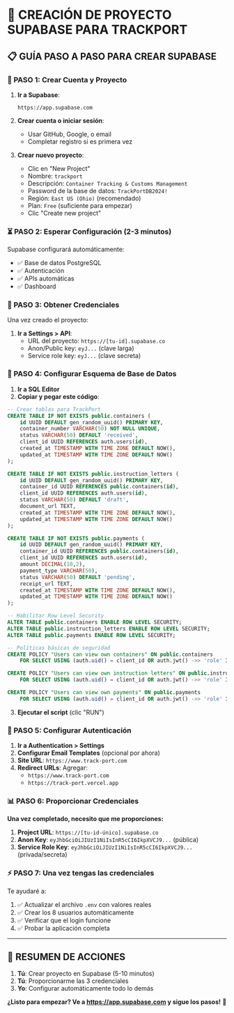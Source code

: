 # 🚀 CREACIÓN DE PROYECTO SUPABASE PARA TRACKPORT

## 📋 **GUÍA PASO A PASO PARA CREAR SUPABASE**

### **🔗 PASO 1: Crear Cuenta y Proyecto**

1. **Ir a Supabase**:
   ```
   https://app.supabase.com
   ```

2. **Crear cuenta o iniciar sesión**:
   - Usar GitHub, Google, o email
   - Completar registro si es primera vez

3. **Crear nuevo proyecto**:
   - Clic en "New Project"
   - Nombre: `trackport`
   - Descripción: `Container Tracking & Customs Management`
   - Password de la base de datos: `TrackPortDB2024!`
   - Región: `East US (Ohio)` (recomendado)
   - Plan: `Free` (suficiente para empezar)
   - Clic "Create new project"

### **⏳ PASO 2: Esperar Configuración (2-3 minutos)**

Supabase configurará automáticamente:
- ✅ Base de datos PostgreSQL
- ✅ Autenticación
- ✅ APIs automáticas
- ✅ Dashboard

### **🔑 PASO 3: Obtener Credenciales**

Una vez creado el proyecto:

1. **Ir a Settings > API**:
   - URL del proyecto: `https://[tu-id].supabase.co`
   - Anon/Public key: `eyJ...` (clave larga)
   - Service role key: `eyJ...` (clave secreta)

### **📝 PASO 4: Configurar Esquema de Base de Datos**

1. **Ir a SQL Editor**
2. **Copiar y pegar este código**:

```sql
-- Crear tablas para TrackPort
CREATE TABLE IF NOT EXISTS public.containers (
    id UUID DEFAULT gen_random_uuid() PRIMARY KEY,
    container_number VARCHAR(50) NOT NULL UNIQUE,
    status VARCHAR(50) DEFAULT 'received',
    client_id UUID REFERENCES auth.users(id),
    created_at TIMESTAMP WITH TIME ZONE DEFAULT NOW(),
    updated_at TIMESTAMP WITH TIME ZONE DEFAULT NOW()
);

CREATE TABLE IF NOT EXISTS public.instruction_letters (
    id UUID DEFAULT gen_random_uuid() PRIMARY KEY,
    container_id UUID REFERENCES public.containers(id),
    client_id UUID REFERENCES auth.users(id),
    status VARCHAR(50) DEFAULT 'draft',
    document_url TEXT,
    created_at TIMESTAMP WITH TIME ZONE DEFAULT NOW(),
    updated_at TIMESTAMP WITH TIME ZONE DEFAULT NOW()
);

CREATE TABLE IF NOT EXISTS public.payments (
    id UUID DEFAULT gen_random_uuid() PRIMARY KEY,
    container_id UUID REFERENCES public.containers(id),
    client_id UUID REFERENCES auth.users(id),
    amount DECIMAL(10,2),
    payment_type VARCHAR(50),
    status VARCHAR(50) DEFAULT 'pending',
    receipt_url TEXT,
    created_at TIMESTAMP WITH TIME ZONE DEFAULT NOW(),
    updated_at TIMESTAMP WITH TIME ZONE DEFAULT NOW()
);

-- Habilitar Row Level Security
ALTER TABLE public.containers ENABLE ROW LEVEL SECURITY;
ALTER TABLE public.instruction_letters ENABLE ROW LEVEL SECURITY;
ALTER TABLE public.payments ENABLE ROW LEVEL SECURITY;

-- Políticas básicas de seguridad
CREATE POLICY "Users can view own containers" ON public.containers
    FOR SELECT USING (auth.uid() = client_id OR auth.jwt() ->> 'role' IN ('main_admin', 'customer_service', 'customs_broker'));

CREATE POLICY "Users can view own instruction letters" ON public.instruction_letters
    FOR SELECT USING (auth.uid() = client_id OR auth.jwt() ->> 'role' IN ('main_admin', 'customer_service', 'customs_broker', 'sales'));

CREATE POLICY "Users can view own payments" ON public.payments
    FOR SELECT USING (auth.uid() = client_id OR auth.jwt() ->> 'role' IN ('main_admin', 'customer_service', 'sales'));
```

3. **Ejecutar el script** (clic "RUN")

### **🔐 PASO 5: Configurar Autenticación**

1. **Ir a Authentication > Settings**
2. **Configurar Email Templates** (opcional por ahora)
3. **Site URL**: `https://www.track-port.com`
4. **Redirect URLs**: Agregar:
   - `https://www.track-port.com`
   - `https://track-port.vercel.app`

### **📊 PASO 6: Proporcionar Credenciales**

**Una vez completado, necesito que me proporciones:**

1. **Project URL**: `https://[tu-id-único].supabase.co`
2. **Anon Key**: `eyJhbGciOiJIUzI1NiIsInR5cCI6IkpXVCJ9...` (pública)
3. **Service Role Key**: `eyJhbGciOiJIUzI1NiIsInR5cCI6IkpXVCJ9...` (privada/secreta)

### **⚡ PASO 7: Una vez tengas las credenciales**

Te ayudaré a:
1. ✅ Actualizar el archivo `.env` con valores reales
2. ✅ Crear los 8 usuarios automáticamente
3. ✅ Verificar que el login funcione
4. ✅ Probar la aplicación completa

---

## 🎯 **RESUMEN DE ACCIONES**

1. **Tú**: Crear proyecto en Supabase (5-10 minutos)
2. **Tú**: Proporcionarme las 3 credenciales
3. **Yo**: Configurar automáticamente todo lo demás

**¿Listo para empezar? Ve a https://app.supabase.com y sigue los pasos!** 🚀